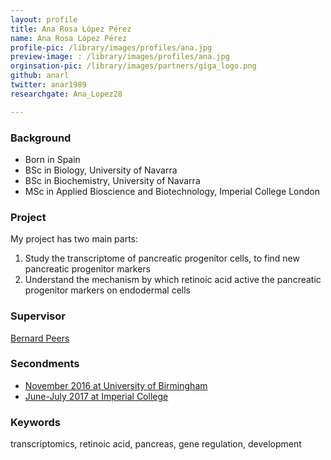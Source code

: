 ```yaml
---
layout: profile
title: Ana Rosa López Pérez
name: Ana Rosa López Pérez
profile-pic: /library/images/profiles/ana.jpg
preview-image: : /library/images/profiles/ana.jpg
orginsation-pic: /library/images/partners/giga_logo.png
github: anarl
twitter: anar1989
researchgate: Ana_Lopez28

---
```

### Background
-   Born in Spain
-   BSc in Biology, University of Navarra
-   BSc in Biochemistry, University of Navarra
-   MSc in Applied Bioscience and Biotechnology, Imperial College London

### Project
My project has two main parts:
1.   Study the transcriptome of pancreatic progenitor cells, to find new pancreatic progenitor markers
2.   Understand the mechanism by which retinoic acid active the pancreatic progenitor markers on endodermal cells

### Supervisor
[Bernard Peers](http://www.giga.uliege.be/cms/c_25784/fr/zebrafish-development-and-disease-models-laboratory-home)

### Secondments
-   [November 2016 at University of Birmingham](/secondments/2016-11-Ana-UB.html)
-   [June-July 2017 at Imperial College](/secondments/2017-06-Ana-ICL.html)

### Keywords
transcriptomics, retinoic acid, pancreas, gene regulation, development
